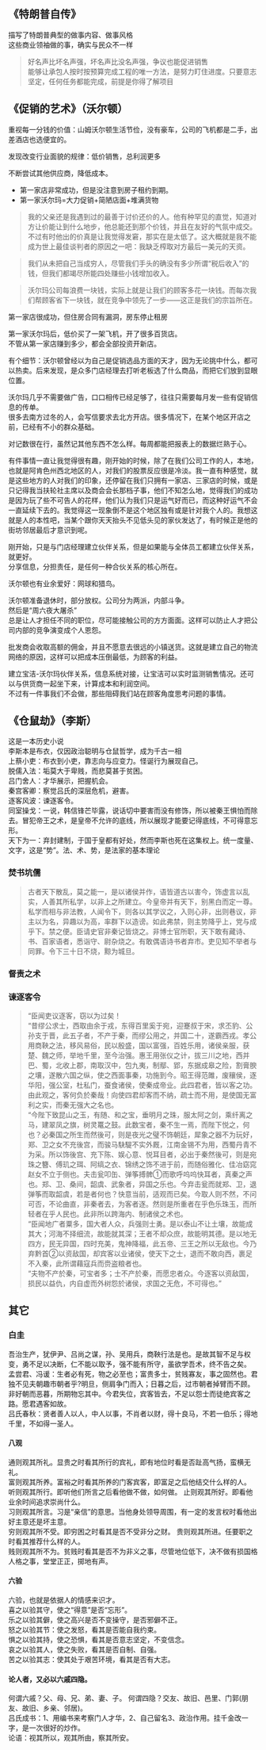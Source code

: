 ## 《特朗普自传》
描写了特朗普典型的做事内容、做事风格  
这些商业领袖做的事，确实与民众不一样  
>好名声比坏名声强，坏名声比没名声强，争议也能促进销售  
能够让承包人按时按预算完成工程的唯一方法，是努力盯住进度。只要意志坚定，任何任务都能完成，前提是你得了解项目

## 《促销的艺术》（沃尔顿）


重视每一分钱的价值：山姆沃尔顿生活节俭，没有豪车，公司的飞机都是二手，出差酒店也选便宜的。

发现改变行业面貌的规律：低价销售，总利润更多


不断尝试其他供应商，降低成本。
- 第一家店非常成功，但是没注意到房子租约到期。
- 第一家沃尔玛=大力促销+简陋店面+堆满货物



>我的父亲还是我遇到过的最善于讨价还价的人。他有种罕见的直觉，知道对方让价能让到什么地步，他总能还到那个价钱，并且在友好的气氛中成交。不过有时他出的价真是让我觉得发窘，那实在是太低了。这大概就是我不能成为世上最佳谈判者的原因之一吧：我缺乏榨取对方最后一美元的天资。

>我们从未把自己当成穷人，尽管我们手头的确没有多少所谓“税后收入”的钱，但我们都竭尽所能四处赚些小钱增加收入。


>沃尔玛公司每浪费一块钱，实际上就是让我们的顾客多花一块钱。而每次我们帮顾客省下一块钱，就在竞争中领先了一步——这正是我们的宗旨所在。


第一家店很成功，但住房合同有漏洞，房东停止租房

第一家沃尔玛后，低价买了一架飞机，开了很多百货店。  
不管从第一家店赚到多少，都会全部投资开新店。

有个细节：沃尔顿曾经以为自己是促销选品方面的天才，因为无论挑中什么，都可以热卖。后来发现，是众多门店经理去打听老板选了什么商品，而把它们放到显眼位置。


沃尔玛几乎不需要做广告，口口相传已经足够了，往往只需要每月发一些有促销信息的传单。  
很多去南方过冬的人，会写信要求去北方开店。很多情况下，在某个地区开店之前，已经有不小的群众基础。


对记数很在行，虽然记其他东西不怎么样。每周都能把报表上的数据烂熟于心。



有件事情一直让我觉得很有趣，刚开始的时候，除了在我们公司工作的人，本地，也就是阿肯色州西北地区的人，对我们的股票反应很是冷淡。我一直有种感觉，就是这些地方的人对我们的印象，还停留在我们只拥有一家店、三家店的时候，或是只记得我当扶轮社主席以及商会会长那档子事，他们不知怎么地，觉得我们的成功是因为玩了些不可告人的花样，他们认为我们只是运气好而已，而这种好运气不会一直延续下去的。我觉得这一现象倒不是这个地区独有或是针对我个人的。我想这就是人的本性吧，当某个跟你天天抬头不见低头见的家伙发达了，有时候正是他的街坊邻居最后才意识到呢。


刚开始，只是与门店经理建立伙伴关系，但是如果能与全体员工都建立伙伴关系，就更好。  
分享信息，分担责任，是任何一种合伙关系的核心所在。

沃尔顿也有业余爱好：网球和猎鸟。


沃尔顿准备退休时，部分放权。公司分为两派，内部斗争。  
然后是“周六夜大屠杀”  
总是让人才担任不同的职位，尽可能接触公司的方方面面。这样可以防止人才把公司内部的竞争演变成个人恩怨。

批发商会收取高额的佣金，并且不愿意去很远的小镇送货。这就是建立自己的物流网络的原因，这样可以把成本压倒最低，为顾客的利益。

建立宝洁-沃尔玛伙伴关系，信息系统对接，让宝洁可以实时监测销售情况。还可以与供货商一起坐下来，计算成本和利润空间。  
不过有一件事我们不会做，那些阻碍我们站在顾客角度思考问题的事情。





## 《仓鼠劫》（李斯）
这是一本历史小说  
李斯本是布衣，仅因政治聪明与仓鼠哲学，成为千古一相  
上蔡小吏：布衣到小吏，靠志向与应变力。怪诞行为展现自己。  
脱儒入法：垢莫大于卑贱，而悲莫甚于贫困。  
吕门舍人：才华展示，把握机会。  
秦宫客卿：察觉吕氏的深层危机，避害。  
逐客风波：谏逐客令。  
同室操戈：一说，韩信锋芒毕露，说话切中要害而没有修饰，所以被秦王惧怕而除去。冒犯帝王之术，是皇帝不允许的底线，所以展现才能要记得底线，不可得意忘形。  
天下为一：弃封建制，于国于皇都有好处，然而李斯也死在这集权上。统一度量、文字，这是“势”。法、术、势，是法家的基本理论  
### 焚书坑儒
>古者天下散乱，莫之能一，是以诸侯并作，语皆道古以害今，饰虚言以乱实，人善其所私学，以非上之所建立。今皇帝并有天下，别黑白而定一尊。私学而相与非法教，人闻令下，则各以其学议之，入则心非，出则巷议，非主以为名，异趣以为高，率群下以造谤。如此弗禁，则主势降乎上，党与成乎下。禁之便。臣请史官非秦记皆烧之。非博士官所职，天下敢有藏诗、书、百家语者，悉诣守、尉杂烧之。有敢偶语诗书者弃市。吏见知不举者与同罪。令下三十日不烧，黥为城旦。  

### 督责之术  

### 谏逐客令
>“臣闻吏议逐客，窃以为过矣！  
“昔缪公求士，西取由余于戎，东得百里奚于宛，迎蹇叔于宋，求丕豹、公孙支于晋，此五子者，不产于秦，而缪公用之，并国二十，遂霸西戎。孝公用商鞅之法，移风易俗，民以殷盛，国以富强，百姓乐用，诸侯亲服，获楚、魏之师，举地千里，至今治强。惠王用张仪之计，拔三川之地，西并巴、蜀，北收上郡，南取汉中，包九夷，制鄢、郢，东据成皋之险，割膏腴之壤，遂散六国之纵，使之西面事秦，功施到今。昭王得范雎，废穰侯，逐华阳，强公室，杜私门，蚕食诸侯，使秦成帝业。此四君者，皆以客之功。由此观之，客何负於秦哉！向使四君却客而不纳，疏士而不用，是使国无富利之实，而秦无强大之名也。  
“今陛下致昆山之玉，有随、和之宝，垂明月之珠，服太阿之剑，乘纤离之马，建翠凤之旗，树灵鼍之鼓。此数宝者，秦不生一焉，而陛下悦之，何也？必秦国之所生而然後可，则是夜光之璧不饰朝廷，犀象之器不为玩好，郑、卫之女不充後宫，而骏马駃騠不实外厩，江南金锡不为用，西蜀丹青不为采。所以饰後宫、充下陈、娱心意、悦耳目者，必出于秦然後可，则是宛珠之簪、傅玑之珥、阿缟之衣、锦绣之饰不进于前，而随俗雅化、佳冶窈窕赵女不立于侧也。夫击瓮叩缶、弹筝搏髀①而歌呼呜呜快耳者，真秦之声也。郑、卫、桑间，韶虞、武象者，异国之乐也。今弃击瓮而就郑、卫，退弹筝而取韶虞，若是者何也？快意当前，适观而已矣。今取人则不然，不问可否，不论曲直，非秦者去，为客者逐。然则是所重者在乎色乐珠玉，而所轻者在乎人民也。此非所以跨海内、制诸侯之术也。  
“臣闻地广者粟多，国大者人众，兵强则士勇。是以泰山不让土壤，故能成其大；河海不择细流，故能就其深；王者不却众庶，故能明其德。是以地无四方，民无异国，四时充美，鬼神降福，此五帝、三王之所以无敌也。今乃弃黔首②以资敌国，却宾客以业诸侯，使天下之士，退而不敢向西，裹足不入秦，此所谓藉寇兵而赍盗粮者也。  
“夫物不产於秦，可宝者多；士不产於秦，而愿忠者众。今逐客以资敌国，损民以益仇，内自虚而外树怨於诸侯，求国之无危，不可得也。”  

## 其它
### 白圭
吾治生产，犹伊尹、吕尚之谋，孙、吴用兵，商鞅行法是也。是故其智不足与权变，勇不足以决断，仁不能以取予，强不能有所守，虽欲学吾术，终不告之矣。  
孟尝君、冯谖：生者必有死，物之必至也；富贵多士，贫贱寡友，事之固然也。君独不见夫朝趣市朝者乎?明旦，侧肩争门而入；日暮之后，过市朝者掉臂而不顾。非好朝而恶暮，所期物忘其中。今君失位，宾客皆去，不足以怨士而徒绝宾客之路。愿君遇客如故。  
吕氏春秋：贤者善人以人，中人以事，不肖者以财，得十良马，不若一伯乐；得地千里，不如得一圣人。  
#### 八观
通则观其所礼。显贵之时看其所行的宾礼，即有地位时看是否趾高气扬，蛮横无礼。  
富则观其所养。富裕之时看其所养的门客宾客，即富足之后他结交什么样的人。  
听则观其所行。即听他们所言之后看他做不做，如何做。 止则观其所好。即看他业余时间追求崇尚什么。    
习则观其所言。习是“亲信”的意思。当他身处领导周围，有一定的发言权时看他出好主意还是坏主意。  
穷则观其所不受。即穷困之时看其是否不受非分之财。 贵则观其所进。任要职之时看其推荐什么样的人。  
贱则观其所不为。贫贱时看其是否不为非义之事，尽管地位低下，决不做有损国格人格之事，堂堂正正，掷地有声。     
#### 六验
六验，也就是依据人的情感来识才。      
喜之以验其守，使之“得意”是否“忘形”。  
乐之以验其僻，使之高兴是否不变操守，是否邪僻不正。  
怒之以验其节：使之发怒，看其是否能自我约束。  
惧之以验其持，使之恐惧，看其是否意志坚定，不变信念。  
哀之以验其人，使之失败，看其是否自制、自强。  
苦之以验其志：使其处于艰苦环境，看其是否有大志。       
#### 论人者，又必以六戚四隐。
何谓六戚？父、母、兄、弟、妻、子。  何谓四隐？交友、故旧、邑里、门郭(朋友、故旧、乡亲、邻居)。  
吕氏成书：1、用编书来考察门人才华，2、自己留名3、政治作用。挂千金改一字，是一次很好的炒作。  
论语：视其所以，观其所由，察其所安。  
